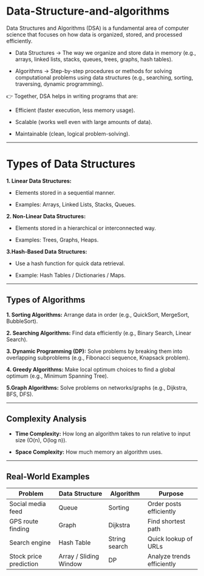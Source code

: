 # Data-Structure-and-algorithms

Data Structures and Algorithms (DSA) is a fundamental area of computer science that focuses on how data is organized, stored, and processed efficiently.

- Data Structures → The way we organize and store data in memory (e.g., arrays, linked lists, stacks, queues, trees, graphs, hash tables).

- Algorithms → Step-by-step procedures or methods for solving computational problems using data structures (e.g., searching, sorting, traversing, dynamic programming).

👉 Together, DSA helps in writing programs that are:

- Efficient (faster execution, less memory usage).

- Scalable (works well even with large amounts of data).

- Maintainable (clean, logical problem-solving).

---

# Types of Data Structures

**1. Linear Data Structures:**

- Elements stored in a sequential manner.

- Examples: Arrays, Linked Lists, Stacks, Queues.

**2. Non-Linear Data Structures:**

- Elements stored in a hierarchical or interconnected way.

- Examples: Trees, Graphs, Heaps.

**3.Hash-Based Data Structures:**
- Use a hash function for quick data retrieval.

- Example: Hash Tables / Dictionaries / Maps.

---

## Types of Algorithms

**1. Sorting Algorithms:** Arrange data in order (e.g., QuickSort, MergeSort, BubbleSort).

**2. Searching Algorithms:** Find data efficiently (e.g., Binary Search, Linear Search).

**3. Dynamic Programming (DP):** Solve problems by breaking them into overlapping subproblems (e.g., Fibonacci sequence, Knapsack problem).

**4. Greedy Algorithms:** Make local optimum choices to find a global optimum (e.g., Minimum Spanning Tree).

**5.Graph Algorithms:** Solve problems on networks/graphs (e.g., Dijkstra, BFS, DFS).

---

## Complexity Analysis

- **Time Complexity:** How long an algorithm takes to run relative to input size (O(n), O(log n)).

- **Space Complexity:** How much memory an algorithm uses.

---
## Real-World Examples

| Problem                | Data Structure         | Algorithm     | Purpose                    |
| ---------------------- | ---------------------- | ------------- | -------------------------- |
| Social media feed      | Queue                  | Sorting       | Order posts efficiently    |
| GPS route finding      | Graph                  | Dijkstra      | Find shortest path         |
| Search engine          | Hash Table             | String search | Quick lookup of URLs       |
| Stock price prediction | Array / Sliding Window | DP            | Analyze trends efficiently |

